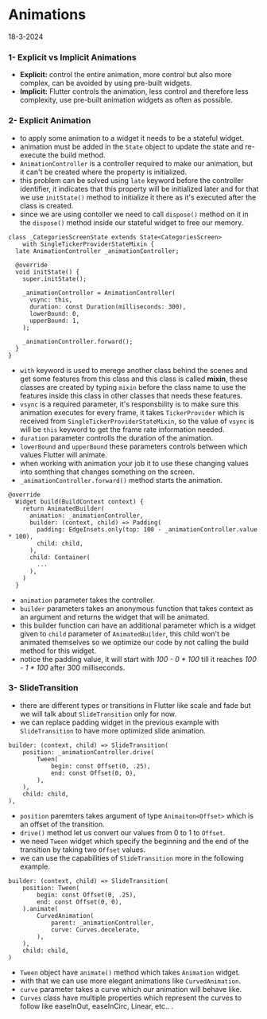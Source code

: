 # Animations
18-3-2024

### 1- Explicit vs Implicit Animations
* **Explicit:** control the entire animation, more control but also more complex, can be avoided by using pre-built widgets.
* **Implicit:** Flutter controls the animation, less control and therefore less complexity, use pre-built animation widgets as often as possible.

### 2- Explicit Animation
* to apply some animation to a widget it needs to be a stateful widget.
* animation must be added in the `State` object to update the state and re-execute the build method. 
* `AnimationController` is a controller required to make our animation, but it can't be created where the property is initialized. 
*  this problem can be solved using `late` keyword before the controller identifier, it indicates that this property will be initialized later and for that we use `initState()` method to initialize it there as it's executed after the class is created.
* since we are using contoller we need to call `dispose()` method on it in the `dispose()` method inside our stateful widget to free our memory.
```
class _CategoriesScreenState extends State<CategoriesScreen>
    with SingleTickerProviderStateMixin {
  late AnimationController _animationController;
  
  @override
  void initState() {
    super.initState();

    _animationController = AnimationController(
      vsync: this,
      duration: const Duration(milliseconds: 300),
      lowerBound: 0,
      upperBound: 1,
    );

    _animationController.forward();
  }
}
```
* `with` keyword is used to merege another class behind the scenes and get some features from this class and this class is called **mixin**, these classes are created by typing `mixin` before the class name to use the features inside this class in other classes that needs these features.
* `vsync` is a required parameter, it's responsbility is to make sure this animation executes for every frame, it takes `TickerProvider` which is received from `SingleTickerProviderStateMixin`, so the value of `vsync` is will be `this` keyword to get the frame rate information needed.
* `duration` parameter controlls the duration of the animation.
* `lowerBound` and `upperBound` these parameters controls between which values Flutter will animate.
* when working with animation your job it to use these changing values into somthing that changes something on the screen.
* `_animationController.forward()` method starts the animation.
```
@override
  Widget build(BuildContext context) {
    return AnimatedBuilder(
      animation: _animationController,
      builder: (context, child) => Padding(
        padding: EdgeInsets.only(top: 100 - _animationController.value * 100),
        child: child,
      ),
      child: Container(
        ...
      ),
    )
  }
```
* `animation` parameter takes the controller.
* `builder` parameters takes an anonymous function that takes context as an argument and returns the widget that will be animated.
* this builder function can have an additional parameter which is a widget given to `child` parameter of `AnimatedBuilder`, this child won't be animated themselves so we optimize our code by not calling the build method for this widget.
* notice the padding value, it will start with *100 - 0 * 100* till it reaches *100 - 1 * 100* after 300 milliseconds.

### 3- SlideTransition
* there are different types or transitions in Flutter like scale and fade but we will talk about `SlideTransition` only for now.
* we can replace padding widget in the previous example with `SlideTransition` to have more optimized slide animation.
```
builder: (context, child) => SlideTransition(
    position: _animationController.drive(
        Tween(
            begin: const Offset(0, .25),
            end: const Offset(0, 0),
        ),
    ),
    child: child,
),
```
* `position` paremters takes argument of type `Animaiton<Offset>` which is an offset of the transition.
* `drive()` method let us convert our values from 0 to 1 to `Offset`.
* we need `Tween` widget which specify the beginning and the end of the transition by taking two `Offset` values. 
* we can use the capabilities of `SlideTransition` more in the following example.
```
builder: (context, child) => SlideTransition(
    position: Tween(
        begin: const Offset(0, .25),
        end: const Offset(0, 0),
    ).animate(
        CurvedAnimation(
            parent: _animationController,
            curve: Curves.decelerate,
        ),
    ),
    child: child,
)
```
* `Tween` object have `animate()` method which takes `Animation` widget.
* with that we can use more elegant animations like `CurvedAnimation`.
* `curve` parameter takes a curve which our animation will behave like.
* `Curves` class have multiple properties which represent the curves to follow like easeInOut, easeInCirc, Linear, etc.. .
